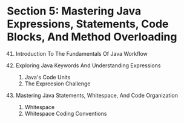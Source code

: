 # Section 5: Mastering Java Expressions, Statements, Code Blocks, And Method Overloading

41. Introduction To The Fundamentals Of Java Workflow

42. Exploring Java Keywords And Understanding Expressions
    1. Java's Code Units
    2. The Expreesion Challenge

43. Mastering Java Statements, Whitespace, And Code Organization
    1. Whitespace
    2. Whitespace Coding Conventions